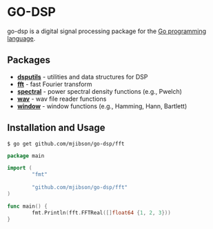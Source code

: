 # GO-DSP

go-dsp is a digital signal processing package for the [Go programming language](http://golang.org).

## Packages

* **[dsputils](http://godoc.org/github.com/mjibson/go-dsp/dsputils)** - utilities and data structures for DSP
* **[fft](http://godoc.org/github.com/mjibson/go-dsp/fft)** - fast Fourier transform
* **[spectral](http://godoc.org/github.com/mjibson/go-dsp/spectral)** - power spectral density functions (e.g., Pwelch)
* **[wav](http://godoc.org/github.com/mjibson/go-dsp/wav)** - wav file reader functions
* **[window](http://godoc.org/github.com/mjibson/go-dsp/window)** - window functions (e.g., Hamming, Hann, Bartlett)

## Installation and Usage

```$ go get github.com/mjibson/go-dsp/fft```

```go
package main

import (
        "fmt"
        
        "github.com/mjibson/go-dsp/fft"
)

func main() {
        fmt.Println(fft.FFTReal([]float64 {1, 2, 3}))
}
```
